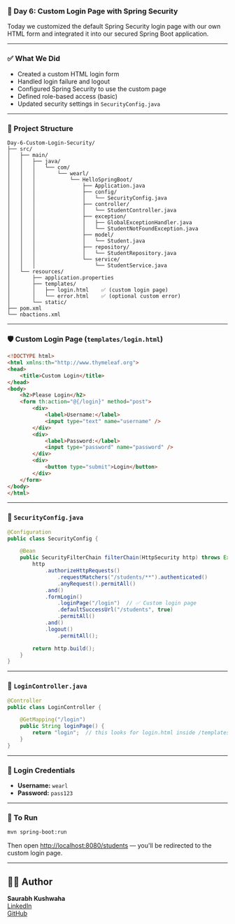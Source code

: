 ### 📅 Day 6: Custom Login Page with Spring Security

Today we customized the default Spring Security login page with our own HTML form and integrated it into our secured Spring Boot application.

---

### ✅ What We Did

- Created a custom HTML login form
- Handled login failure and logout
- Configured Spring Security to use the custom page
- Defined role-based access (basic)
- Updated security settings in `SecurityConfig.java`

---

### 📁 Project Structure

```
Day-6-Custom-Login-Security/
├── src/
│   ├── main/
│   │   ├── java/
│   │   │   └── com/
│   │   │       └── wearl/
│   │   │           └── HelloSpringBoot/
│   │   │               ├── Application.java
│   │   │               ├── config/
│   │   │               │   └── SecurityConfig.java
│   │   │               ├── controller/
│   │   │               │   └── StudentController.java
│   │   │               ├── exception/
│   │   │               │   ├── GlobalExceptionHandler.java
│   │   │               │   └── StudentNotFoundException.java
│   │   │               ├── model/
│   │   │               │   └── Student.java
│   │   │               ├── repository/
│   │   │               │   └── StudentRepository.java
│   │   │               └── service/
│   │   │                   └── StudentService.java
│   └── resources/
│       ├── application.properties
│       ├── templates/
│       │   ├── login.html    ✅ (custom login page)
│       │   └── error.html    ✅ (optional custom error)
│       └── static/
├── pom.xml
└── nbactions.xml
```

---

### 🛡️ Custom Login Page (`templates/login.html`)

```html
<!DOCTYPE html>
<html xmlns:th="http://www.thymeleaf.org">
<head>
    <title>Custom Login</title>
</head>
<body>
    <h2>Please Login</h2>
    <form th:action="@{/login}" method="post">
        <div>
            <label>Username:</label>
            <input type="text" name="username" />
        </div>
        <div>
            <label>Password:</label>
            <input type="password" name="password" />
        </div>
        <div>
            <button type="submit">Login</button>
        </div>
    </form>
</body>
</html>
```

---

### 🔐 `SecurityConfig.java`

```java
@Configuration
public class SecurityConfig {

    @Bean
    public SecurityFilterChain filterChain(HttpSecurity http) throws Exception {
        http
            .authorizeHttpRequests()
                .requestMatchers("/students/**").authenticated()
                .anyRequest().permitAll()
            .and()
            .formLogin()
                .loginPage("/login")  // ✅ Custom login page
                .defaultSuccessUrl("/students", true)
                .permitAll()
            .and()
            .logout()
                .permitAll();

        return http.build();
    }
}
```

---

### 🔐 `LoginController.java`

```java
@Controller
public class LoginController {

    @GetMapping("/login")
    public String loginPage() {
        return "login";  // this looks for login.html inside /templates
    }
}

```

---


### 🔑 Login Credentials

- **Username:** `wearl`
- **Password:** `pass123`

---

### 🚀 To Run

```bash
mvn spring-boot:run
```

Then open [http://localhost:8080/students](http://localhost:8080/students) — you'll be redirected to the custom login page.

---

## 👨‍💻 Author

**Saurabh Kushwaha**  
[LinkedIn](https://www.linkedin.com/in/saurabh884095/)  
[GitHub](https://github.com/Github-Saurabh0)